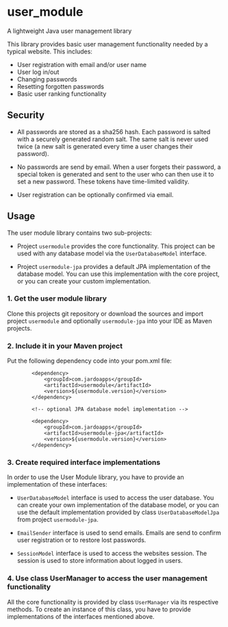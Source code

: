 user_module
===========

A lightweight Java user management library

This library provides basic user management functionality needed by a typical website. This includes:

* User registration with email and/or user name
* User log in/out
* Changing passwords
* Resetting forgotten passwords
* Basic user ranking functionality

## Security

* All passwords are stored as a sha256 hash. Each password is salted with a securely generated random salt. The same salt is never used twice (a new salt is generated every time a user changes their password).

* No passwords are send by email. When a user forgets their password, a special token is generated and sent to the user who can then use it to set a new password. These tokens have time-limited validity. 

* User registration can be optionally confirmed via email.

## Usage

The user module library contains two sub-projects:

* Project `usermodule` provides the core functionality. This project can be used with any database model via the `UserDatabaseModel` interface.

* Project `usermodule-jpa` provides a default JPA implementation of the database model. You can use this implementation with the core project, or you can create your custom implementation.

### 1. Get the user module library

Clone this projects git repository or download the sources and import project `usermodule` and optionally `usermodule-jpa` into your IDE as Maven projects.

### 2. Include it in your Maven project

Put the following dependency code into your pom.xml file:

```
		<dependency>
			<groupId>com.jardoapps</groupId>
			<artifactId>usermodule</artifactId>
			<version>${usermodule.version}</version>
		</dependency>

		<!-- optional JPA database model implementation -->

		<dependency>
			<groupId>com.jardoapps</groupId>
			<artifactId>usermodule-jpa</artifactId>
			<version>${usermodule.version}</version>
		</dependency>
```

### 3. Create required interface implementations

In order to use the User Module library, you have to provide an implementation of these interfaces:

* `UserDatabaseModel` interface is used to access the user database. You can create your own implementation of the database model, or you can use the default implementation provided by class `UserDatabaseModelJpa` from project `usermodule-jpa`.

* `EmailSender` interface is used to send emails. Emails are send to confirm user registration or to restore lost passwords.

* `SessionModel` interface is used to access the websites session. The session is used to store information about logged in users.

### 4. Use class UserManager to access the user management functionality

All the core functionality is provided by class `UserManager` via its respective methods. To create an instance of this class, you have to provide implementations of the interfaces mentioned above.



